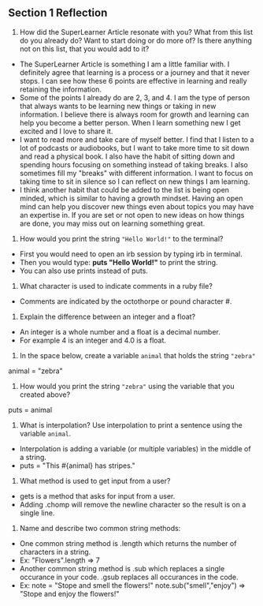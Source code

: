 ## Section 1 Reflection

1. How did the SuperLearner Article resonate with you? What from this list do you already do? Want to start doing or do more of? Is there anything not on this list, that you would add to it?
 + The SuperLearner Article is something I am a little familiar with. I definitely agree that learning is a process or a journey and that it never stops. I can see how these 6 points are effective in learning and really retaining the information.
 + Some of the points I already do are 2, 3, and 4. I am the type of person that always wants to be learning new things or taking in new information. I believe there is always room for growth and  learning can help you become a better person. When I learn something new I get excited and I love to share it.
 + I want to read more and take care of myself better. I find that I listen to a lot of podcasts or audiobooks, but I want to take more time to sit down and read a physical book. I also have the habit of sitting down and spending hours focusing on something instead of taking breaks. I also sometimes fill my "breaks" with different information. I want to focus on taking time to sit in silence so I can reflect on new things I am learning.
 + I think another habit that could be added to the list is being open minded, which is similar to having a growth mindset. Having an open mind can help you discover new things even about topics you may have an expertise in. If you are set or not open to new ideas on how things are done, you may miss out on learning something great.

1. How would you print the string `"Hello World!"` to the terminal?
 + First you would need to open an irb session by  typing irb in terminal.
 + Then you would type: **puts "Hello World!"** to print the string.
 + You can also use prints instead of puts.

1. What character is used to indicate comments in a ruby file?
 + Comments are indicated by the octothorpe or pound character #.

1. Explain the difference between an integer and a float?
 + An integer is a whole number and a float is a decimal number.
 + For example 4 is an integer and 4.0 is a float.

1. In the space below, create a variable `animal` that holds the string `"zebra"`

 animal = "zebra"

1. How would you print the string `"zebra"` using the variable that you created above?

 puts = animal

1. What is interpolation? Use interpolation to print a sentence using the variable `animal`.

 + Interpolation is adding a variable (or multiple variables) in the middle of a string.
 + puts = "This #{animal} has stripes."

1. What method is used to get input from a user?

 + gets is a method that asks for input from a user.
 + Adding .chomp will remove the newline character so the result is on a single line.

1. Name and describe two common string methods:

 + One common string method is .length which returns the number of characters in a string.
 + Ex: "Flowers".length => 7
+ Another common string method is .sub which replaces a single occurance in your code. .gsub replaces all occurances in the code.
+ Ex: note = "Stope and smell the flowers!"
  note.sub("smell","enjoy")
  => "Stope and enjoy the flowers!"
